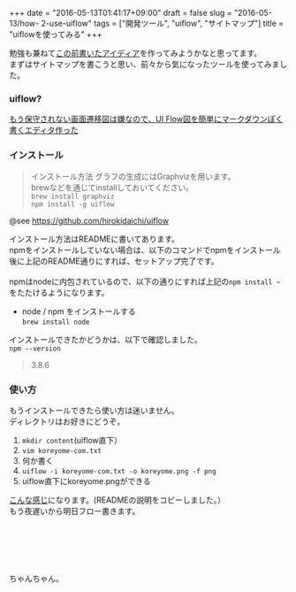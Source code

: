 +++
date = "2016-05-13T01:41:17+09:00"
draft = false
slug = "2016-05-13/how- 2-use-uiflow"
tags = ["開発ツール", "uiflow", "サイトマップ"]
title = "uiflowを使ってみる"
+++

勉強も兼ねて[この前書いたアイディア](http://blog.tackeyy.org/post/2016-05-13/koreyondoke-com/)を作ってみようかなと思ってます。<br>
まずはサイトマップを書こうと思い、前々から気になったツールを使ってみました。

### uiflow?

[もう保守されない画面遷移図は嫌なので、UI Flow図を簡単にマークダウンぽく書くエディタ作った](http://qiita.com/hirokidaichi/items/ff54a968bdd7bcc50d42)


### インストール

>インストール方法
グラフの生成にはGraphvizを用います。<br>
brewなどを通じてinstallしておいてください。<br>
```brew install graphviz```<br>
```npm install -g uiflow```<br>

@see https://github.com/hirokidaichi/uiflow

インストール方法はREADMEに書いてあります。<br>
npmをインストールしていない場合は、以下のコマンドでnpmをインストール後に上記のREADME通りにすれば、セットアップ完了です。<br>
<br>
npmはnodeに内包されているので、以下の通りにすれば上記の```npm install ~```をたたけるようになります。<br>

* node / npm をインストールする<br>
```brew install node ```<br>

インストールできたかどうかは、以下で確認しました。<br>
```npm --version```<br>
> 3.8.6

### 使い方

もうインストールできたら使い方は迷いません。<br>
ディレクトリはお好きにどうぞ。<br>

1. ```mkdir content```(uiflow直下）
1. ```vim koreyome-com.txt```
1. 何か書く
1. ```uiflow -i koreyome-com.txt -o koreyome.png -f png```
1. uiflow直下にkoreyome.pngができる

[こんな感じ](https://gyazo.com/5bedd4090b3d3b74b88d589ad9472f0a)になります。(READMEの説明をコピーしました。）<br>
もう夜遅いから明日フロー書きます。<br>
<br>
<br>
<br>
<br>
<br>
<br>
ちゃんちゃん。
